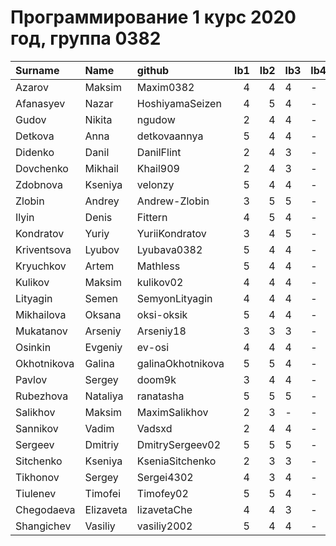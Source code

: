 # Программирование 1 курс 2020 год, группа 0382
| Surname     | Name      | github            |   lb1 |   lb2 | lb3   | lb4   | cw   |
|:------------|:----------|:------------------|------:|------:|:------|:------|:-----|
| Azarov      | Maksim    | Maxim0382         |     4 |     4 | 4     | -     | 4    |
| Afanasyev   | Nazar     | HoshiyamaSeizen   |     4 |     5 | 4     | -     | 4    |
| Gudov       | Nikita    | ngudow            |     2 |     4 | 4     | -     | 3    |
| Detkova     | Anna      | detkovaannya      |     5 |     4 | 4     | -     | 5    |
| Didenko     | Danil     | DanilFlint        |     2 |     4 | 3     | -     | 5    |
| Dovchenko   | Mikhail   | Khail909          |     2 |     4 | 3     | -     | -    |
| Zdobnova    | Kseniya   | velonzy           |     5 |     4 | 4     | -     | 5    |
| Zlobin      | Andrey    | Andrew-Zlobin     |     3 |     5 | 5     | -     | 5    |
| Ilyin       | Denis     | Fittern           |     4 |     5 | 4     | -     | 4    |
| Kondratov   | Yuriy     | YuriiKondratov    |     3 |     4 | 5     | -     | 5    |
| Kriventsova | Lyubov    | Lyubava0382       |     5 |     4 | 4     | -     | 5    |
| Kryuchkov   | Artem     | Mathless          |     5 |     4 | 4     | -     | 5    |
| Kulikov     | Maksim    | kulikov02         |     4 |     4 | 4     | -     | 4    |
| Lityagin    | Semen     | SemyonLityagin    |     4 |     4 | 4     | -     | 3    |
| Mikhailova  | Oksana    | oksi-oksik        |     5 |     4 | 4     | -     | 5    |
| Mukatanov   | Arseniy   | Arseniy18         |     3 |     3 | 3     | -     | -    |
| Osinkin     | Evgeniy   | ev-osi            |     4 |     4 | 4     | -     | 3    |
| Okhotnikova | Galina    | galinaOkhotnikova |     5 |     5 | 4     | -     | 4    |
| Pavlov      | Sergey    | doom9k            |     3 |     4 | 4     | -     | 3    |
| Rubezhova   | Nataliya  | ranatasha         |     5 |     5 | 5     | -     | 5    |
| Salikhov    | Maksim    | MaximSalikhov     |     2 |     3 | -     | -     | -    |
| Sannikov    | Vadim     | Vadsxd            |     2 |     4 | 4     | -     | -    |
| Sergeev     | Dmitriy   | DmitrySergeev02   |     5 |     5 | 5     | -     | 5    |
| Sitchenko   | Kseniya   | KseniaSitchenko   |     2 |     3 | 3     | -     | 4    |
| Tikhonov    | Sergey    | Sergei4302        |     4 |     3 | 4     | -     | -    |
| Tiulenev    | Timofei   | Timofey02         |     5 |     5 | 4     | -     | -    |
| Chegodaeva  | Elizaveta | lizavetaChe       |     4 |     4 | 3     | -     | 4    |
| Shangichev  | Vasiliy   | vasiliy2002       |     5 |     4 | 4     | -     | 5    |